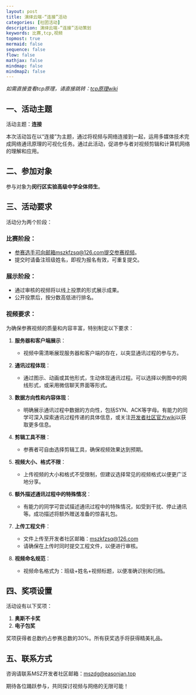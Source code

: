 ```yaml
---
layout: post
title: 演绎云端-“连接”活动
categories: [社团活动]
description: 演绎云端-“连接”活动策划
keywords: 比赛,tcp,视频
topmost: true
mermaid: false
sequence: false
flow: false
mathjax: false
mindmap: false
mindmap2: false
---
```


*如需直接查看tcp原理，请直接跳转：[tcp原理wiki](https://mszdg.easonjan.top///wiki/tcp-introduction/)*

## 一、活动主题
活动主题：**连接**

本次活动旨在以“连接”为主题，通过将视频与网络连接到一起，运用多媒体技术完成网络通讯原理的可视化任务。通过此活动，促进参与者对视频剪辑和计算机网络的理解和应用。

## 二、参加对象
参与对象为**闵行区实验高级中学全体师生**。

## 三、活动要求
活动分为两个阶段：

### 比赛阶段：
- 参赛选手可向邮箱mszkfzsq@126.com提交参赛视频。
- 提交时请备注班级姓名，即视为报名有效，可重复提交。

### 展示阶段：
- 通过审核的视频将以线上投票的形式展示成果。
- 公开投票后，按分数高低进行排名。

### 视频要求：

为确保参赛视频的质量和内容丰富，特别制定以下要求：

1. **服务器和客户端展示**：
   - 视频中需清晰展现服务器和客户端的存在，以突显通讯过程的参与方。

2. **通讯过程体现**：
   - 通过图示、动画或其他形式，生动体现通讯过程。可以选择以例图中的网线形式，或采用微信聊天界面等形式。

3. **数据方向性和内容体现**：
   - 明确展示通讯过程中数据的方向性，包括SYN、ACK等字母。有能力的同学可深入探索通讯过程传递的具体信息，或关注[开发者社区官方wiki](https://mszdg.easonjan.top/wiki)以获取更多信息。

4. **剪辑工具不限**：
   - 参赛者可自由选择剪辑工具，确保视频效果达到预期。

5. **视频大小、格式不限**：
   - 上传视频的大小和格式不受限制，但建议选择常见的视频格式以便更广泛地分享。

6. **额外描述通讯过程中的特殊情况**：
   - 有能力的同学可尝试描述通讯过程中的特殊情况，如受到干扰、停止通讯等。成功描述将额外赠送准备的惊喜礼包。

7. **上传工程文件**：
   - 文件上传至开发者社区邮箱：mszkfzsq@126.com
   - 请确保在上传时同时提交工程文件，以便进行审核。

8. **视频命名规范**：
   - 视频命名格式为：班级+姓名+视频标题，以便准确识别和归档。


## 四、奖项设置
活动设有以下奖项：
1. **奥斯不卡奖**
2. **电子包奖**

奖项获得者总数约占参赛总数的30%。所有获奖选手将获得精美礼品。

## 五、联系方式
咨询请联系MSZ开发者社区邮箱：mszdg@easonjan.top

期待各位踊跃参与，共同探讨视频与网络的无限可能！
